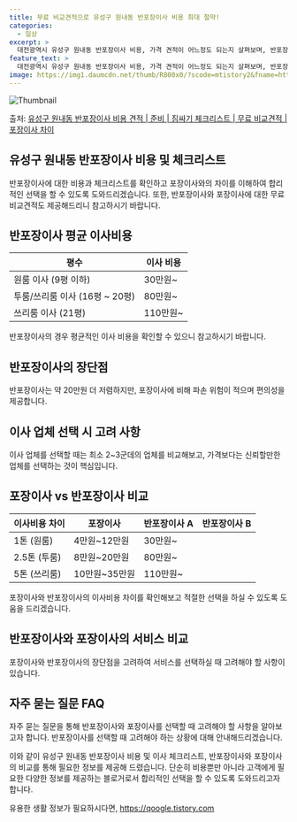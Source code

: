 ```yaml
---
title: 무료 비교견적으로 유성구 원내동 반포장이사 비용 최대 절약!
categories:
  - 일상
excerpt: >
  대전광역시 유성구 원내동 반포장이사 비용, 가격 견적이 어느정도 되는지 살펴보며, 반포장이사를 준비함에 있어 짐싸기 준비 체크리스트가 무엇인지 보겠습니다. 마지막으로 포장이사와 차이점을 통해 무료 비교견적으로 어떤 것이 더 합리적인 선택인지 공유 드립니다.유성구 원내동 포장이사 견적 샘플 보기 👈 클릭유성구 원내동 포장이사 가격 살펴보기 👈 클릭유성구 원내동 반포장이사 평균 이사 비용평수유성구 원내동 평균 이사 비용원룸 이사9평 이하 (1톤)30만원~투룸/쓰리룸 이사16평 ~ 20평 (2.5톤)80만원~쓰리룸 이사21평 (5톤) ~110만원~우리집 무료 이사견적 받기 👈 클릭포장 vs 반포장: 두 이사 방식의 큰 차이이사를 할 때 포장과 반포장은 가장 큰 차이점 중 하나로, 반포장은 업체가 큰 짐을..
feature_text: >
  대전광역시 유성구 원내동 반포장이사 비용, 가격 견적이 어느정도 되는지 살펴보며, 반포장이사를 준비함에 있어 짐싸기 준비 체크리스트가 무엇인지 보겠습니다. 마지막으로 포장이사와 차이점을 통해 무료 비교견적으로 어떤 것이 더 합리적인 선택인지 공유 드립니다.유성구 원내동 포장이사 견적 샘플 보기 👈 클릭유성구 원내동 포장이사 가격 살펴보기 👈 클릭유성구 원내동 반포장이사 평균 이사 비용평수유성구 원내동 평균 이사 비용원룸 이사9평 이하 (1톤)30만원~투룸/쓰리룸 이사16평 ~ 20평 (2.5톤)80만원~쓰리룸 이사21평 (5톤) ~110만원~우리집 무료 이사견적 받기 👈 클릭포장 vs 반포장: 두 이사 방식의 큰 차이이사를 할 때 포장과 반포장은 가장 큰 차이점 중 하나로, 반포장은 업체가 큰 짐을..
image: https://img1.daumcdn.net/thumb/R800x0/?scode=mtistory2&fname=https%3A%2F%2Fblog.kakaocdn.net%2Fdn%2FbdIu86%2FbtsHe0wwDlg%2Fxe2kRwyjI9RanJkTsray8K%2Fimg.webp
---
```


![Thumbnail](https://img1.daumcdn.net/thumb/R800x0/?scode=mtistory2&fname=https%3A%2F%2Fblog.kakaocdn.net%2Fdn%2FbdIu86%2FbtsHe0wwDlg%2Fxe2kRwyjI9RanJkTsray8K%2Fimg.webp)

<p>출처: <a href="https://qoogle.tistory.com/9697" rel="dofollow">유성구 원내동 반포장이사 비용 견적 | 준비 | 짐싸기 체크리스트 | 무료 비교견적 | 포장이사 차이</a> </p>

## 유성구 원내동 반포장이사 비용 및 체크리스트



반포장이사에 대한 비용과 체크리스트를 확인하고 포장이사와의 차이를 이해하여 합리적인 선택을 할 수 있도록 도와드리겠습니다. 또한,
반포장이사와 포장이사에 대한 무료 비교견적도 제공해드리니 참고하시기 바랍니다.

## **반포장이사 평균 이사비용**

**평수** | **이사 비용**  
---|---  
원룸 이사 (9평 이하) | 30만원~  
투룸/쓰리룸 이사 (16평 ~ 20평) | 80만원~  
쓰리룸 이사 (21평) | 110만원~  
  
반포장이사의 경우 평균적인 이사 비용을 확인할 수 있으니 참고하시기 바랍니다.

## **반포장이사의 장단점**

반포장이사는 약 20만원 더 저렴하지만, 포장이사에 비해 파손 위험이 적으며 편의성을 제공합니다.

## **이사 업체 선택 시 고려 사항**

이사 업체를 선택할 때는 최소 2~3군데의 업체를 비교해보고, 가격보다는 신뢰할만한 업체를 선택하는 것이 핵심입니다.

## **포장이사 vs 반포장이사 비교**

**이사비용 차이** | **포장이사** | **반포장이사 A** | **반포장이사 B**  
---|---|---|---  
1톤 (원룸) | 4만원~12만원 | 30만원~  
2.5톤 (투룸) | 8만원~20만원 | 80만원~  
5톤 (쓰리룸) | 10만원~35만원 | 110만원~  
  
포장이사와 반포장이사의 이사비용 차이를 확인해보고 적절한 선택을 하실 수 있도록 도움을 드리겠습니다.

## **반포장이사와 포장이사의 서비스 비교**

포장이사와 반포장이사의 장단점을 고려하여 서비스를 선택하실 때 고려해야 할 사항이 있습니다.

## **자주 묻는 질문 FAQ**

자주 묻는 질문을 통해 반포장이사와 포장이사를 선택할 때 고려해야 할 사항을 알아보고자 합니다. 반포장이사를 선택할 때 고려해야 하는 상황에
대해 안내해드리겠습니다.

이와 같이 유성구 원내동 반포장이사 비용 및 이사 체크리스트, 반포장이사와 포장이사의 비교를 통해 필요한 정보를 제공해 드렸습니다. 단순히
비용뿐만 아니라 고객에게 필요한 다양한 정보를 제공하는 블로거로서 합리적인 선택을 할 수 있도록 도와드리고자 합니다.

 

유용한 생활 정보가 필요하시다면, <a href="https://qoogle.tistory.com" rel="dofollow">https://qoogle.tistory.com</a>


